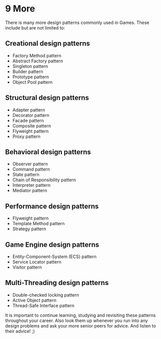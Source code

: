 # 9 More

There is many more design patterns commonly used in Games. These include but are not limited to:

## Creational design patterns

- Factory Method pattern
- Abstract Factory pattern
- Singleton pattern
- Builder pattern
- Prototype pattern
- Object Pool pattern

## Structural design patterns

- Adapter pattern
- Decorator pattern
- Facade pattern
- Composite pattern
- Flyweight pattern
- Proxy pattern

## Behavioral design patterns

- Observer pattern
- Command pattern
- State pattern
- Chain of Responsibility pattern
- Interpreter pattern
- Mediator pattern


## Performance design patterns

- Flyweight pattern
- Template Method pattern
- Strategy pattern

## Game Engine design patterns

- Entity-Component-System (ECS) pattern
- Service Locator pattern
- Visitor pattern

## Multi-Threading design patterns

- Double-checked locking pattern
- Active Object pattern
- Thread-Safe Interface pattern

It is important to continue learning, studying and revisiting these patterns throughout your career. Also look them up whenever you run into any design problems and ask your more senior peers for advice. And listen to their advice! ;)